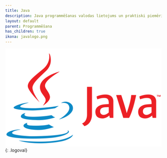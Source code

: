 ```yaml
---
title: Java
description: Java programmēšanas valodas lietojums un praktiski piemēri
layout: default
parent: Programmēšana
has_children: true
ikona: javalogo.png
---
```


![example image](/media/javalogo.png){: .logoval}